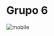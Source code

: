 # Grupo 6
![mobile](https://user-images.githubusercontent.com/119267136/234168500-1183f611-4f40-412d-9209-6e273fce054b.png)

